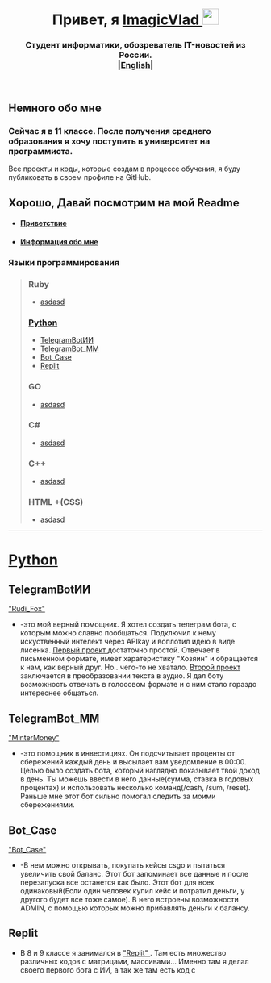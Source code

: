 <a id="banner"></a>
  <h1 align="center">Привет, я 
    <a href="https://github.com/ImagicVlad" target="_blank">ImagicVlad
    </a> 
    <img src="https://github.com/blackcater/blackcater/raw/main/images/Hi.gif"    height="32"/>  
  </h1>
  <h3 align="center">Студент информатики, обозреватель IT-новостей из России. <br>
  |<a href="https://github.com/ImagicVlad/ImagicVlad/blob/main/readme.md">English</a>|
  </h3>
  <br>
  
 ## Немного обо мне
###  Сейчас я в 11 классе. После получения среднего образования я хочу поступить в университет на программиста. 
Все проекты и коды, которые создам в процессе обучения, я буду публиковать в своем профиле на GitHub.<br>

## Хорошо, Давай посмотрим на мой Readme
- #### [Приветствие](#banner)
- #### [Информация обо мне](#banner)
  
### Языки программирования
> ### Ruby 
> - [asdasd](#banner)
> <a id='Pyth'><a/>
> ### [Python](#Pyt) 
> - [TelegramBotИИ](#TbotИИ)
> - [TelegramBot_MM](#TbotMM)
> - [Bot_Case](#Bot_Case)
> - [Replit](#Repl)
> ### GO 
> - [asdasd](#banner)
>   
> ### C#
> - [asdasd](#banner)
>   
> ### C++ 
> - [asdasd](#banner)
>
> ### HTML +(CSS)
> - [asdasd](#banner)
>
---
<a id='Pyt'></a>
<h1 aligh="center">
  
  [Python](#Pyth)
  </a>
</h1>
<a id="TbotИИ"></a>

## TelegramBotИИ

["Rudi_Fox"](#TbotИИ)
- -это мой верный помощник. Я хотел создать телеграм бота, с которым можно славно пообщаться. Подключил к нему искуственный интелект через APIkay и воплотил идею в виде лисенка. <a href="https://github.com/ImagicVlad/ImagicVlad/blob/main/TelegramBot%D0%98%D0%98_txt" target="_blank">Первый проект </a> достаточно простой. Отвечает в письменном формате, имеет харатеристику "Хозяин" и обращается к нам, как верный друг. Но.. чего-то не хватало. <a href="https://github.com/ImagicVlad/ImagicVlad/blob/main/TelegramBot%D0%98%D0%98_gs" target="_blank"> Второй проект </a> заключается в преобразовании текста в аудио. Я дал боту возможность отвечать в голосовом формате и с ним стало гораздо интереснее общаться.

<a id="TbotMM"></a>
## TelegramBot_MM
<a href="https://github.com/ImagicVlad/ImagicVlad/blob/main/TelegramBot_MM" target="_blank">"MinterMoney" </a>
- -это помощник в инвестициях. Он подсчитывает проценты от сбережений каждый день и высылает вам уведомление в 00:00. Целью было создать бота, который наглядно показывает твой доход в день. Ты можешь ввести в него данные(сумма, ставка в годовых процентах) и использовать несколько команд(/cash, /sum, /reset). Раньше мне этот бот сильно помогал следить за моими сбережениями. 

<a id="Bot_Case"></a>
## Bot_Case
<a href="https://github.com/ImagicVlad/ImagicVlad/blob/main/TelegrammBot_Case" target="_blank">"Bot_Case" </a>
- -В нем можно открывать, покупать кейсы csgo и пытаться увеличить свой баланс. Этот бот запоминает все данные и после перезапуска все останется как было. Этот бот для всех одинаковый(Если один человек купил кейс и потратил деньги, у другого будет все тоже самое). В него встроены возможности ADMIN, с помощью которых можно прибавлять деньги к балансу. 

<a id='Repl'></a>
## Replit
- В 8 и 9 классе я занимался в <a href="https://replit.com/@Vladmagic" target="_blank">"Replit" </a>. Там есть множество различных кодов с матрицами, массивами... Именно там я делал своего первого бота с ИИ, а так же там есть код с 
